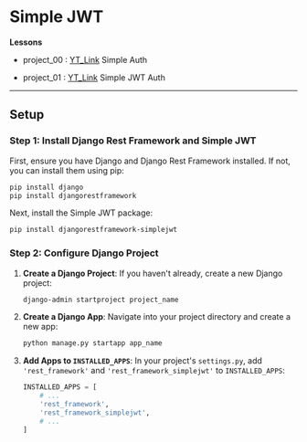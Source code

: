 # Simple JWT

**Lessons**

- project_00 : [YT_Link](https://www.youtube.com/watch?v=PUzgZrS_piQ&list=PLlameCF3cMEtfyO6H7WXUAqoIJO21bDNp&index=1) Simple Auth 

- project_01 : [YT_Link](https://www.youtube.com/watch?v=lo7lBD9ynVc) Simple JWT Auth

<hr>

## Setup 

### Step 1: Install Django Rest Framework and Simple JWT

First, ensure you have Django and Django Rest Framework installed. If not, you can install them using pip:

```bash
pip install django
pip install djangorestframework
```

Next, install the Simple JWT package:

```bash
pip install djangorestframework-simplejwt
```

### Step 2: Configure Django Project

1. **Create a Django Project**: If you haven't already, create a new Django project:

   ```bash
   django-admin startproject project_name
   ```

2. **Create a Django App**: Navigate into your project directory and create a new app:

   ```bash
   python manage.py startapp app_name
   ```

3. **Add Apps to `INSTALLED_APPS`**: In your project's `settings.py`, add `'rest_framework'` and `'rest_framework_simplejwt'` to `INSTALLED_APPS`:

   ```python
   INSTALLED_APPS = [
       # ...
       'rest_framework',
       'rest_framework_simplejwt',
       # ...
   ]
   ```
